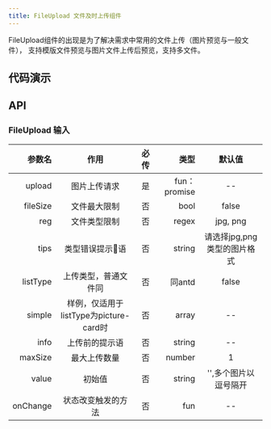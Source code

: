```yaml
---
title: FileUpload 文件及时上传组件
---
```


FileUpload组件的出现是为了解决需求中常用的文件上传（图片预览与一般文件）， 支持模版文件预览与图片文件上传后预览，支持多文件。
## 代码演示

## API

### FileUpload 输入
| 参数名 | 作用 | 必传 | 类型 | 默认值  
--:|:--:|---:|---:|:---:   
| upload | 图片上传请求 | 是 |  fun：promise | --
| fileSize | 文件最大限制 | 否 | bool |  false
| reg | 文件类型限制 | 否 | regex | jpg, png
| tips | 类型错误提示语 | 否 | string | 请选择jpg,png类型的图片格式
| listType |  上传类型，普通文件同 | 否 |  同antd |  false
| simple | 样例，仅适用于listType为picture-card时 | 否 | array | -- 
| info | 上传前的提示语 | 否 |  string | --
| maxSize | 最大上传数量 | 否 | number | 1
| value | 初始值 | 否 | string | '',多个图片以逗号隔开
| onChange | 状态改变触发的方法 | 否 |  fun | --  
